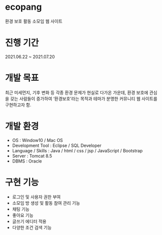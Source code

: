 # ecopang
환경 보호 활동 소모임 웹 사이트

# 진행 기간 
2021.06.22 ~ 2021.07.20

# 개발 목표 
최근 미세먼지, 기후 변화 등 각종 환경 문제가 현실로 다가온 가운데, 환경 보호에 관심을 갖는 사람들이 증가하여 ‘환경보호’라는 목적과 테마가 분명한 커뮤니티 웹 사이트를 구현하고자 함.

# 개발 환경
- OS : Window10 / Mac OS
- Development Tool : Eclipse / SQL Developer
- Language / Skills : Java / html / css / jsp / JavaScript / Bootstrap
- Server : Tomcat 8.5
- DBMS : Oracle

# 구현 기능
- 로그인 및 사용자 권한 부여
- 소모임 방 생성 및 활동 참여 관리 기능
- 채팅 기능
- 좋아요 기능
- 글쓰기 에디터 적용
- 다양한 조건 검색 기능
